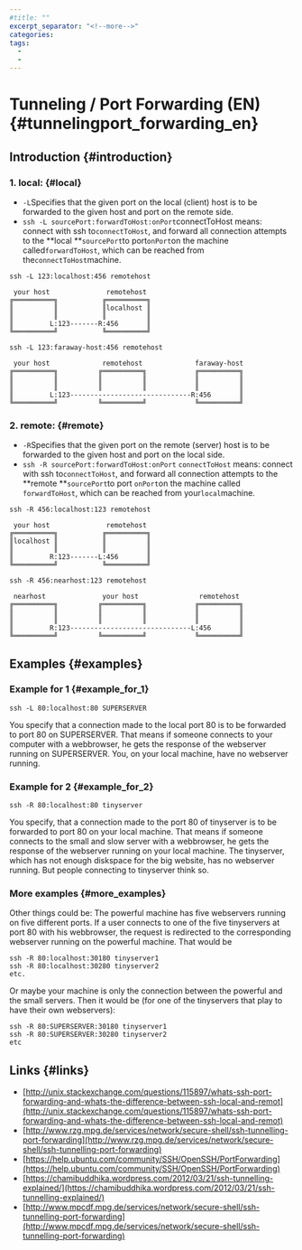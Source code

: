 ```yaml
---
#title: ""
excerpt_separator: "<!--more-->"
categories:
tags:
  - 
  - 
---
```



# Tunneling / Port Forwarding (EN) {#tunnelingport_forwarding_en}

## Introduction {#introduction}

### 1. local: {#local}

* `-L`Specifies that the given port on the local (client) host is to be forwarded to the given host and port on the remote side.
* `ssh -L sourcePort:forwardToHost:onPort`connectToHost means: connect with ssh to`connectToHost`, and forward all connection attempts to the **local **`sourcePort`to port`onPort`on the machine called`forwardToHost`, which can be reached from the`connectToHost`machine.

`ssh -L 123:localhost:456 remotehost`

```
 your host              remotehost
╔══════════╗           ╔══════════╗
║          ║           ║localhost ║
║          ║           ║          ║
║         L:123-------R:456       ║
╚══════════╝           ╚══════════╝
```

`ssh -L 123:faraway-host:456 remotehost`

```
 your host             remotehost             faraway-host
╔══════════╗          ╔══════════╗            ╔══════════╗
║          ║          ║          ║            ║          ║
║          ║          ║          ║            ║          ║
║         L:123------------------------------R:456       ║
╚══════════╝          ╚══════════╝            ╚══════════╝
```

### 2. remote: {#remote}

* `-R`Specifies that the given port on the remote (server) host is to be forwarded to the given host and port on the local side.
* `ssh -R sourcePort:forwardToHost:onPort` `connectToHost` means: connect with ssh to`connectToHost`, and forward all connection attempts to the **remote **`sourcePort`to port `onPort`on the machine called `forwardToHost`, which can be reached from your`local`machine.

`ssh -R 456:localhost:123 remotehost`

```
 your host              remotehost
╔══════════╗           ╔══════════╗
║localhost ║           ║          ║
║          ║           ║          ║
║         R:123-------L:456       ║
╚══════════╝           ╚══════════╝
```

`ssh -R 456:nearhost:123 remotehost`

```
 nearhost              your host               remotehost
╔══════════╗          ╔══════════╗            ╔══════════╗
║          ║          ║          ║            ║          ║
║          ║          ║          ║            ║          ║
║         R:123------------------------------L:456       ║
╚══════════╝          ╚══════════╝            ╚══════════╝
```

## Examples {#examples}

### Example for 1 {#example_for_1}

```
ssh -L 80:localhost:80 SUPERSERVER
```

You specify that a connection made to the local port 80 is to be forwarded to port 80 on SUPERSERVER. That means if someone connects to your computer with a webbrowser, he gets the response of the webserver running on SUPERSERVER. You, on your local machine, have no webserver running.

### Example for 2 {#example_for_2}

```
ssh -R 80:localhost:80 tinyserver
```

You specify, that a connection made to the port 80 of tinyserver is to be forwarded to port 80 on your local machine. That means if someone connects to the small and slow server with a webbrowser, he gets the response of the webserver running on your local machine. The tinyserver, which has not enough diskspace for the big website, has no webserver running. But people connecting to tinyserver think so.

### More examples {#more_examples}

Other things could be: The powerful machine has five webservers running on five different ports. If a user connects to one of the five tinyservers at port 80 with his webbrowser, the request is redirected to the corresponding webserver running on the powerful machine. That would be

```
ssh -R 80:localhost:30180 tinyserver1
ssh -R 80:localhost:30280 tinyserver2
etc.
```

Or maybe your machine is only the connection between the powerful and the small servers. Then it would be (for one of the tinyservers that play to have their own webservers):

```
ssh -R 80:SUPERSERVER:30180 tinyserver1
ssh -R 80:SUPERSERVER:30280 tinyserver2
etc
```

## Links {#links}

* [http://unix.stackexchange.com/questions/115897/whats-ssh-port-forwarding-and-whats-the-difference-between-ssh-local-and-remot](http://unix.stackexchange.com/questions/115897/whats-ssh-port-forwarding-and-whats-the-difference-between-ssh-local-and-remot)
* [http://www.rzg.mpg.de/services/network/secure-shell/ssh-tunnelling-port-forwarding](http://www.rzg.mpg.de/services/network/secure-shell/ssh-tunnelling-port-forwarding)
* [https://help.ubuntu.com/community/SSH/OpenSSH/PortForwarding](https://help.ubuntu.com/community/SSH/OpenSSH/PortForwarding)
* [https://chamibuddhika.wordpress.com/2012/03/21/ssh-tunnelling-explained/](https://chamibuddhika.wordpress.com/2012/03/21/ssh-tunnelling-explained/)
* [http://www.mpcdf.mpg.de/services/network/secure-shell/ssh-tunnelling-port-forwarding](http://www.mpcdf.mpg.de/services/network/secure-shell/ssh-tunnelling-port-forwarding)



